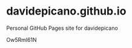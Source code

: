 # davidepicano.github.io
Personal GitHub Pages site for davidepicano







































Ow5Rml61N
